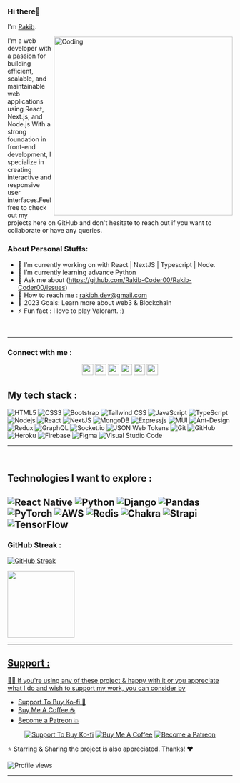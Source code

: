 ### Hi there👋 
I'm  [Rakib](https://rakibdev.netlify.app/).





<img align="right" alt="Coding" width="400" src="https://i.ibb.co/Z8k9Dvn/prof-img.gif">
<!-- <img align="right" width="200" src="https://media.giphy.com/media/YxdQy6Vxbvb44/giphy.gif" alt="Basecamp sky" /> -->
<!-- I’m currently working on something Cool and also a full-stack web developer with hands-on experience in the MERN stack. -->

I'm a web developer with a passion for building efficient, scalable, and maintainable web applications using React, Next.js, and Node.js With a strong foundation in front-end development, I specialize in creating interactive and responsive user interfaces.Feel free to check out my projects here on GitHub and don't hesitate to reach out if you want to collaborate or have any queries.


### About Personal Stuffs:

- 🔭 I’m currently working on with React | NextJS | Typescript | Node.
- 🌱 I’m currently learning advance Python
- 💬 Ask me about (https://github.com/Rakib-Coder00/Rakib-Coder00/issues)
- 📧 How to reach me : rakibh.dev@gmail.com
- 🥅 2023 Goals: Learn more about web3 & Blockchain
- ⚡ Fun fact :  I love to play Valorant. :)

<!-- ![](https://i.imgur.com/AISkwEs.png) -->
<br />

---


### Connect with me :

<p align="center">
  <a href="https://www.facebook.com/RakibDevOfficial" target="_blank"><img height="25" src = "https://img.shields.io/badge/Facebook-1877F2?style=for-the-badge&logo=facebook&logoColor=white"></a>
  <a href="mailto:rakibh.dev@gmail.com" target="_blank"><img height="25" src = "https://img.shields.io/badge/gmail-c14438?&style=for-the-badge&logo=gmail&logoColor=white"></a>
  <a href="https://www.linkedin.com/in/iamrakibh/" target="_blank"><img height="25" src = "https://img.shields.io/badge/-LinkedIn-0e76a8?style=for-the-badge&logo=Linkedin&logoColor=white"></a>
  <a href="https://rakibdev.netlify.app/" target="_blank"><img height="25" src = "https://img.shields.io/badge/Website-3b5998?style=for-the-badge&logo=google-chrome&logoColor=white"></a>
  <a href="https://twitter.com/iamrakibh" target="_blank"><img height="25" src = "https://img.shields.io/badge/-Twitter-00acee?style=for-the-badge&logo=Twitter&logoColor=white"></a>
  <a href="https://www.instagram.com/iamrakibh/" target="_blank"><img height="25" src = "https://img.shields.io/badge/Instagram-E4405F?style=for-the-badge&logo=instagram&logoColor=white"></a>
</p>


<!-- [![website](./img/globe-light.svg)](https://codestackr.com#gh-light-mode-only)
[![website](./img/globe-dark.svg)](https://codestackr.com#gh-dark-mode-only)
&nbsp;&nbsp;
[![website](./img/youtube-light.svg)](https://www.youtube.com/channel/UCYQDotJpe0_o3XSIBc-baWw#gh-light-mode-only)
[![website](./img/youtube-dark.svg)](https://www.youtube.com/channel/UCYQDotJpe0_o3XSIBc-baWw#gh-dark-mode-only)
&nbsp;&nbsp;
[![website](./img/twitter-light.svg)](https://twitter.com/WebdevRakib#gh-light-mode-only)
[![website](./img/twitter-dark.svg)](https://twitter.com/WebdevRakib#gh-dark-mode-only)
&nbsp;&nbsp;
[![website](./img/linkedin-light.svg)](https://www.linkedin.com/in/rakib-dev/#gh-light-mode-only)
[![website](./img/linkedin-dark.svg)](https://www.linkedin.com/in/rakib-dev/#gh-dark-mode-only)
&nbsp;&nbsp;

[![website](./img/instagram-light.svg)](https://www.instagram.com/rakib_xeta/#gh-light-mode-only)
[![website](./img/instagram-dark.svg)](https://www.instagram.com/rakib_xeta/#gh-dark-mode-only) -->

## My tech stack :
![HTML5](https://img.shields.io/badge/-HTML5-E34F26?&logo=html5&logoColor=white)
![CSS3](https://img.shields.io/badge/-CSS3-1572B6?&logo=css3)
![Bootstrap](https://img.shields.io/badge/-Bootstrap-7952B3?&logo=bootstrap&logoColor=white)
![Tailwind CSS](https://img.shields.io/badge/-TailwindCSS-38B2AC?&logo=tailwind-css&logoColor=white)
![JavaScript](https://img.shields.io/badge/-JavaScript-F7DF1E?&logo=javascript&logoColor=black)
![TypeScript](https://img.shields.io/badge/typescript-%23007ACC.svg?&logo=typescript&logoColor=white)
![Nodejs](https://img.shields.io/badge/-Nodejs-339933?&logo=Node.js&logoColor=white)
![React](https://img.shields.io/badge/-React-61DAFB?&logo=react&logoColor=black)
![NextJS](https://img.shields.io/badge/-Next.js-000000?&logo=next.js)
![MongoDB](https://img.shields.io/badge/-MongoDB-47A248?&logo=mongodb&logoColor=white)
![Expressjs](https://img.shields.io/badge/express.js-404D59?&logo=express&logoColor=%2361DAFB)
![MUI](https://img.shields.io/badge/MUI-%230081CB.svg?&logo=mui&logoColor=white)
![Ant-Design](https://img.shields.io/badge/-AntDesign-%230170FE?&logo=ant-design&logoColor=white)
![Redux](https://img.shields.io/badge/-Redux-764ABC?&logo=redux)
![GraphQL](https://img.shields.io/badge/-GraphQL-E10098?&logo=graphql&logoColor=white)
![Socket.io](https://img.shields.io/badge/Socket.io-black?&logo=socket.io&badgeColor=010101)
![JSON Web Tokens](https://img.shields.io/badge/-JWT-000000?&logo=json-web-tokens&logoColor=white)
![Git](https://img.shields.io/badge/-Git-black?&logo=git)
![GitHub](https://img.shields.io/badge/-GitHub-181717?&logo=github)
![Heroku](https://img.shields.io/badge/-Heroku-430098?&logo=heroku)
![Firebase](https://img.shields.io/badge/-Firebase-FFCA28?&logo=firebase&logoColor=black)
![Figma](https://img.shields.io/badge/-Figma-F24E1E?&logo=figma&logoColor=white)
![Visual Studio Code](https://img.shields.io/badge/-VSCode-007ACC?&logo=visual-studio-code&logoColor=white)

---

<br />

## Technologies I want to explore :
![React Native](https://img.shields.io/badge/-ReactNative-61DAFB?&logo=react&logoColor=black)
![Python](https://img.shields.io/badge/-Python-3776AB?&logo=Python&logoColor=white)
![Django](https://img.shields.io/badge/django-%23092E20.svg?&logo=django&logoColor=white)
![Pandas](https://img.shields.io/badge/pandas-%23150458.svg?&logo=pandas&logoColor=white)
![PyTorch](https://img.shields.io/badge/PyTorch-%23EE4C2C.svg?&logo=PyTorch&logoColor=white)
![AWS](https://img.shields.io/badge/-AWS-232F3E?&logo=amazon-aws)
![Redis](https://img.shields.io/badge/redis-%23DD0031.svg?&logo=redis&logoColor=white)
![Chakra](https://img.shields.io/badge/chakra-%234ED1C5.svg?&logo=chakraui&logoColor=white)
![Strapi](https://img.shields.io/badge/strapi-%232E7EEA.svg?&logo=strapi&logoColor=white)
![TensorFlow](https://img.shields.io/badge/TensorFlow-%23FF6F00.svg?&logo=TensorFlow&logoColor=white)
---

### GitHub Streak :
[![GitHub Streak](http://github-readme-streak-stats.herokuapp.com?user=Rakib-Coder00&theme=gruvbox&hide_border=true&date_format=M%20j%5B%2C%20Y%5D)](https://git.io/streak-stats)

<!-- <div align="center"> -->
  <a href="https://github.com/Rakib-Coder00">
<!--   <img height="180em" src="https://github-readme-stats.vercel.app/api?username=Rakib-Coder00&show_icons=true&theme=dracula&include_all_commits=true&count_private=true"/> -->
  <img height="150em" src="https://github-readme-stats-sigma-five.vercel.app/api/top-langs/?username=Rakib-Coder00&layout=compact&langs_count=7&theme=dracula"/>
<!-- </div> -->

---

## Support :
👍🏻 If you're using any of these project & happy with it or you appreciate what I do and wish to support my work, you can consider by 
- Support To Buy Ko-fi 🍵
- Buy Me A Coffee ☕️
- Become a Patreon 💥
<div align='center'>

 [![](https://img.shields.io/badge/Ko_fi-FF5E5B?style=for-the-badge&logo=Ko-fi&logoColor=white "Support To Buy Ko-fi")](https://ko-fi.com/rakibhassan)  [![](https://img.shields.io/badge/Buy_Me_A_Coffee-FFDD00?style=for-the-badge&logo=buy-me-a-coffee&logoColor=black "Buy Me A Coffee")](https://buymeacoffee.com/rakibhassan)  [![](https://img.shields.io/badge/Patreon-F96854?style=for-the-badge&logo=Patreon&logoColor=white "Become a Patreon")](https://patreon.com/rakibhassan)

</div>
⭐️ Starring & Sharing the project is also appreciated. Thanks! ❤️


![Profile views](https://gpvc.arturio.dev/Rakib-Coder00)
<!-- ![Profile views](https://komarev.com/ghpvc/?username=Rakib-Coder00) -->
---



